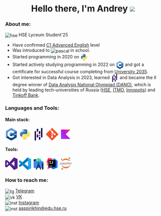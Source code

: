 <!--
Добавить, когда будет сайт!!
<h1 align="center">Hi there, I'm <a href="https://bsslv.dev/" target="_blank">Andrey</a> 
<img src="https://github.com/blackcater/blackcater/raw/main/images/Hi.gif" height="32"/></h1> -->

<h1 align="center">Hello there, I'm Andrey 
<img src="https://github.com/blackcater/blackcater/raw/main/images/Hi.gif" height="32"/></h1>

### About me:
<img src="https://raw.githubusercontent.com/ma1navgn/ma1navgn/main/lyceum.png" title="HSE" alt="hse" width="68" height="50" align="center"/> HSE Lyceum Student'25
- Have confirmed <a href="https://www.efset.org/cert/xuidFL">C1 Advanced English</a> level
- Was introduced to <img src="https://raw.githubusercontent.com/ma1navgn/ma1navgn/main/pascal.jpg" title="pascal" alt="pascal" width="25" height="25" align="center"/> in school.
- Started programming in 2020 on <img src="https://raw.githubusercontent.com/devicons/devicon/1119b9f84c0290e0f0b38982099a2bd027a48bf1/icons/python/python-original.svg" title="Python" alt="python" width="25" height="25" align="center"/>
- Started actively studying programming in 2022 on <img src="https://github.com/devicons/devicon/blob/master/icons/cplusplus/cplusplus-original.svg" title="C++" alt="cpp" width="25" height="25" align="center"/> and got a certificate for successful course completing from <a href="https://www.2035.university/">University 2035</a>.
- Got interested in Data Analysis in 2023, learned <img src="https://raw.githubusercontent.com/devicons/devicon/55609aa5bd817ff167afce0d965585c92040787a/icons/pandas/pandas-original.svg" title="Pandas module for Python" alt="pandas" width="25" height="25" align="center"/> and became the II degree winner of <a href="dano.hse.ru">Data Analysis National Olympiad (DANO)</a>, which is held by leading tech-universities of Russia (<a href="https://www.hse.ru/en/">HSE</a>, <a href="https://en.itmo.ru/en/">ITMO</a>, <a href="https://innopolis.ru/en/services/innopolis-university">Innopolis</a>) and <a href="https://tinkoff-group.com/company-info/summary/">Tinkoff Bank</a>.

### Languages and Tools:

#### Main stack:
<div>
    <img src="https://github.com/devicons/devicon/blob/master/icons/cplusplus/cplusplus-original.svg" title="C++" alt="cpp" width="40" height="40" align="center"/>
    <img src="https://raw.githubusercontent.com/devicons/devicon/1119b9f84c0290e0f0b38982099a2bd027a48bf1/icons/python/python-original.svg" title="Python" alt="python" width="40" height="40" align="center"/>
    <img src="https://raw.githubusercontent.com/devicons/devicon/55609aa5bd817ff167afce0d965585c92040787a/icons/pandas/pandas-original.svg" title="Pandas module for Python" alt="pandas" width="40" height="40" align="center"/>
    <img src="https://raw.githubusercontent.com/devicons/devicon/1119b9f84c0290e0f0b38982099a2bd027a48bf1/icons/git/git-original.svg" title="GIT" alt="git" width="40" height="40" align="center"/>
    <img src="https://raw.githubusercontent.com/devicons/devicon/55609aa5bd817ff167afce0d965585c92040787a/icons/kotlin/kotlin-original.svg" title="Kotlin" alt="kt" width="40" height="40" align="center"/>
</div>

#### Tools:
<div>
    <img src="https://raw.githubusercontent.com/devicons/devicon/55609aa5bd817ff167afce0d965585c92040787a/icons/visualstudio/visualstudio-plain.svg" title="Visual Studio" alt="vs" width="40" height="40" align="center"/>
    <img src="https://raw.githubusercontent.com/devicons/devicon/55609aa5bd817ff167afce0d965585c92040787a/icons/vscode/vscode-original.svg" title="VS Code" alt="vscode" width="40" height="40" align="center"/>
    <img src="https://raw.githubusercontent.com/devicons/devicon/55609aa5bd817ff167afce0d965585c92040787a/icons/androidstudio/androidstudio-original.svg" title="Android Studio" alt="android" width="40" height="40" align="center"/>
    <img src="https://raw.githubusercontent.com/devicons/devicon/55609aa5bd817ff167afce0d965585c92040787a/icons/intellij/intellij-original.svg" title="IntelliJ IDEA" alt="intellij" width="40" height="40" align="center"/>
    <img src="https://raw.githubusercontent.com/devicons/devicon/55609aa5bd817ff167afce0d965585c92040787a/icons/jupyter/jupyter-original-wordmark.svg" title="Jupyter" alt="jupyter" width="40" height="40" align="center"/>
</div>

### How to reach me:
<img src="https://raw.githubusercontent.com/ma1navgn/ma1navgn/main/telegram.png" title="Telegram" alt="tg" width="25" height="25" align="center"/> <a href="https://t.me/bessolof">Telegram</a><br>
<img src="https://raw.githubusercontent.com/ma1navgn/ma1navgn/main/vkontakte.png" title="VK" alt="vk" width="25" height="25" align="center"/> <a href="https://vk.com/ma1navgn">VK</a><br>
<img src="https://raw.githubusercontent.com/ma1navgn/ma1navgn/main/instagram.png" title="Instagram" alt="inst" width="25" height="25" align="center"/> <a href="https://instagram.com/bessolovvv">Instagram</a><br>
<img src="https://raw.githubusercontent.com/ma1navgn/ma1navgn/main/mail.png" title="Mail" alt="inst" width="25" height="25" align="center"/> <a href="mailto:aaspirikhin@edu.hse.ru">aaspirikhin@edu.hse.ru</a><br>
